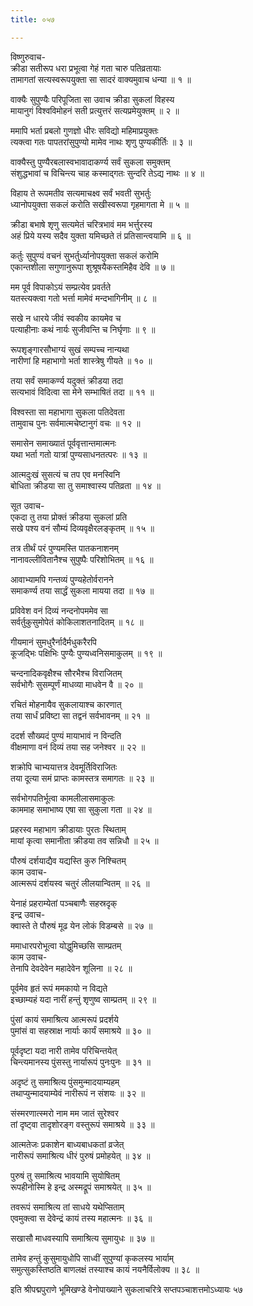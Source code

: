 ```yaml
---
title: ०५७

---
```

विष्णुरुवाच-  
क्रीडा सतीरूप धरा प्रभूत्वा गेहं गता चारु पतिव्रतायाः  
तामागतां सत्यस्वरूपयुक्ता सा सादरं वाक्यमुवाच धन्या ॥ १ ॥


वाक्यैः सुपुण्यैः परिपूजिता सा उवाच क्रीडा सुकलां विहस्य  
मायानुगं विश्वविमोहनं सती प्रत्युत्तरं सत्यप्रमेयुक्तम् ॥ २ ॥


ममापि भर्ता प्रबलो गुणज्ञो धीरः सविद्यो महिमाप्रयुक्तः  
त्यक्त्वा गतः पापतरांसुपुण्यो मामेव नाथः शृणु पुण्यकीर्तिः ॥ ३ ॥


वाक्यैस्तु पुण्यैरबलास्वभावादाकर्ण्य सर्वं सुकला समुक्तम्  
संशुद्धभावां च विचिन्त्य चाह कस्माद्गतः सुन्दरि तेऽद्य नाथः ॥ ४ ॥


विहाय ते रूपमतीव सत्यमाचक्ष्व सर्वं भवती सुभर्तुः  
ध्यानोपयुक्ता सकलं करोति सखीस्वरूपा गृहमागता मे ॥ ५ ॥


क्रीडा बभाषे शृणु सत्यमेतं चरित्रभावं मम भर्त्तुरस्य  
अहं प्रिये यस्य सदैव युक्ता यमिच्छते तं प्रतिसान्त्वयामि ॥ ६ ॥


कर्तुः सुपुण्यं वचनं सुभर्तुर्ध्यानोपयुक्ता सकलं करोमि  
एकान्तशीला सगुणानुरूपा शुश्रूषयैकस्तमिहैव देवि ॥ ७ ॥


मम पूर्व विपाकोऽयं सम्प्रत्येव प्रवर्तते  
यतस्त्यक्त्वा गतो भर्त्ता मामेवं मन्दभागिनीम् ॥ ८ ॥


सखे न धारये जीवं स्वकीय कायमेव च  
पत्याहीनाः कथं नार्यः सुजीवन्ति च निर्घृणाः ॥ ९ ॥


रूपशृङ्गारसौभाग्यं सुखं सम्पच्च नान्यथा  
नारीणां हि महाभागो भर्ता शास्त्रेषु गीयते ॥ १० ॥


तया सर्वं समाकर्ण्य यदुक्तं क्रीडया तदा  
सत्यभावं विदित्वा सा मेने सम्भाषितं तदा ॥ ११ ॥


विश्वस्ता सा महाभागा सुकला पतिदेवता  
तामुवाच पुनः सर्वमात्मचेष्टानुगं वचः ॥ १२ ॥


समासेन समाख्यातं पूर्ववृत्तान्तमात्मनः  
यथा भर्ता गतो यात्रां पुण्यसाधनतत्परः ॥ १३ ॥


आत्मदुःखं सुसत्यं च तप एव मनस्विनि  
बोधिता क्रीडया सा तु समाश्वास्य पतिव्रता ॥ १४ ॥


सूत उवाच-  
एकदा तु तया प्रोक्तं क्रीडया सुकलां प्रति  
सखे पश्य वनं सौम्यं दिव्यवृक्षैरलङ्कृतम् ॥ १५ ॥


तत्र तीर्थं परं पुण्यमस्ति पातकनाशनम्  
नानावल्लीवितानैश्च सुपुष्पैः परिशोभितम् ॥ १६ ॥


आवाभ्यामपि गन्तव्यं पुण्यहेतोर्वरानने  
समाकर्ण्य तया सार्द्धं सुकला मायया तदा ॥ १७ ॥


प्रविवेश वनं दिव्यं नन्दनोपममेव सा  
सर्वर्तुकुसुमोपेतं कोकिलाशतनादितम् ॥ १८ ॥


गीयमानं सुमधुरैर्नादैर्मधुकरैरपि  
कूजद्भिः पक्षिभिः पुण्यैः पुण्यध्वनिसमाकुलम् ॥ १९ ॥


चन्दनादिकवृक्षैश्च सौरभैश्च विराजितम्  
सर्वभोगैः सुसम्पूर्णं माधव्या माधवेन वै ॥ २० ॥


रचितं मोहनायैव सुकलायाश्च कारणात्  
तया सार्धं प्रविष्टा सा तद्वनं सर्वभावनम् ॥ २१ ॥


ददर्श सौख्यदं पुण्यं मायाभावं न विन्दति  
वीक्षमाणा वनं दिव्यं तया सह जनेश्वर ॥ २२ ॥


शक्रोपि चाभ्ययात्तत्र देवमूर्तिविराजितः  
तया दूत्या समं प्राप्तः कामस्तत्र समागतः ॥ २३ ॥


सर्वभोगपतिर्भूत्वा कामलीलासमाकुलः  
काममाह समाभाष्य एषा सा सुकुला गता ॥ २४ ॥


प्रहरस्व महाभाग क्रीडायाः पुरतः स्थिताम्  
मायां कृत्वा समानीता क्रीडया तव सन्निधौ ॥ २५ ॥


पौरुषं दर्शयाद्यैव यद्यस्ति कुरु निश्चितम्  
काम उवाच-  
आत्मरूपं दर्शयस्व चतुरं लीलयान्वितम् ॥ २६ ॥


येनाहं प्रहराम्येतां पञ्चबाणैः सहस्रदृक्  
इन्द्र उवाच-  
क्वास्ते ते पौरुषं मूढ येन लोकं विडम्बसे ॥ २७ ॥


ममाधारपरोभूत्वा योद्धुमिच्छसि साम्प्रतम्  
काम उवाच-  
तेनापि देवदेवेन महादेवेन शूलिना ॥ २८ ॥


पूर्वमेव हृतं रूपं ममकायो न विद्यते  
इच्छाम्यहं यदा नारीं हन्तुं शृणुष्व साम्प्रतम् ॥ २९ ॥


पुंसां कायं समाश्रित्य आत्मरूपं प्रदर्शये  
पुमांसं वा सहस्राक्ष नार्याः कार्यं समाश्रये ॥ ३० ॥


पूर्वदृष्टा यदा नारी तामेव परिचिन्तयेत्  
चिन्त्यमानस्य पुंसस्तु नार्यारूपं पुनःपुनः ॥ ३१ ॥


अदृष्टं तु समाश्रित्य पुंसमुन्मादयाम्यहम्  
तथाप्युन्मादयाम्येवं नारीरूपं न संशयः ॥ ३२ ॥


संस्मरणात्स्मरो नाम मम जातं सुरेश्वर  
तां दृष्ट्वा तादृशोरङ्ग वस्तुरूपं समाश्रये ॥ ३३ ॥


आत्मतेजः प्रकाशेन बाध्यबाधकतां व्रजेत्  
नारीरूपं समाश्रित्य धीरं पुरुषं प्रमोहयेत् ॥ ३४ ॥


पुरुषं तु समाश्रित्य भावयामि सुयोषितम्  
रूपहीनोस्मि हे इन्द्र अस्मद्रूपं समाश्रयेत् ॥ ३५ ॥


तवरूपं समाश्रित्य तां साधये यथेप्सिताम्  
एवमुक्त्वा स देवेन्द्रं कायं तस्य महात्मनः ॥ ३६ ॥


सखासौ माधवस्यापि समाश्रित्य सुमायुधः ॥ ३७ ॥


तामेव हन्तुं कुसुमायुधोपि साध्वीं सुपुण्यां कृकलस्य भार्याम्  
समुत्सुकस्तिष्ठति बाणलक्षं तस्याश्च कायं नयनैर्विलोक्य ॥ ३८ ॥


 इति श्रीपद्मपुराणे भूमिखण्डे वेनोपाख्याने सुकलाचरित्रे सप्तपञ्चाशत्तमोऽध्यायः ५७